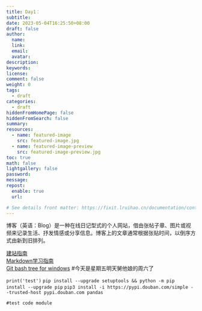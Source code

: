```yaml
---
title: Day1：
subtitle:
date: 2023-05-04T16:25:50+08:00
draft: false
author:
  name:
  link:
  email:
  avatar:
description:
keywords:
license:
comment: false
weight: 0
tags:
  - draft
categories:
  - draft
hiddenFromHomePage: false
hiddenFromSearch: false
summary:
resources:
  - name: featured-image
    src: featured-image.jpg
  - name: featured-image-preview
    src: featured-image-preview.jpg
toc: true
math: false
lightgallery: false
password:
message:
repost:
  enable: true
  url:

# See details front matter: https://fixit.lruihao.cn/documentation/content-management/introduction/#front-matter
---
```


博客（英语：Blog）是一种在线日记型式的个人网站，借由张帖子章、图片或视频来记录生活、抒发情感或分享信息。博客上的文章通常根据张贴时间，以倒序方式由新到旧排列。 

[建站指南](https://fixit.lruihao.cn/zh-cn/documentation/getting-started/)  
[Markdown学习指南](https://mp.weixin.qq.com/s/qIptV_MEGjsUjw_zqvGn_A)  
[Git bash tree for windows](https://gnuwin32.sourceforge.net/packages/tree.htm) 
#今天是星期五明天舅他娘的周六了

`print('test')`
`pip install --upgrade setuptools && python -m pip install --upgrade pip`
`pip3 install -i https://pypi.douban.com/simple --trusted-host pypi.douban.com pandas`
```
#test code module
```
